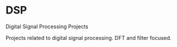 # DSP
Digital Signal Processing Projects

Projects related to digital signal processing. DFT and filter focused.
